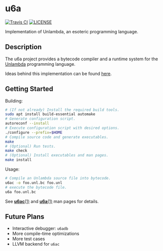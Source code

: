 # u6a

[![Travis CI](https://travis-ci.com/CismonX/u6a.svg)](https://travis-ci.com/CismonX/u6a)
[![LICENSE](https://img.shields.io/badge/licence-GPLv3-blue.svg)](LICENSE)

Implementation of Unlambda, an esoteric programming language.

## Description

The u6a project provides a bytecode compiler and a runtime system for the [Unlambda](http://www.madore.org/~david/programs/unlambda/) programming language.

Ideas behind this implementation can be found [here](https://cismon.net/articles/2020/01/30/1580374678582.html).

## Getting Started

Building:

```bash
# (If not already) Install the required build tools.
sudo apt install build-essential automake
# Generate configuration script.
autoreconf --install
# Execute configuration script with desired options.
./configure --prefix=$HOME
# Compile source code and generate executables.
make
# (Optional) Run tests.
make check
# (Optional) Install executables and man pages.
make install
```

Usage:

```bash
# Compile an Unlambda source file into bytecode.
u6ac -o foo.unl.bc foo.unl
# execute the bytecode file.
u6a foo.unl.bc
```

See [**u6ac**(1)](man/u6ac.1) and [**u6a**(1)](man/u6a.1) man pages for details.

## Future Plans

* Interactive debugger: `u6adb`
* More compile-time optimizations
* More test cases
* LLVM backend for `u6ac`
